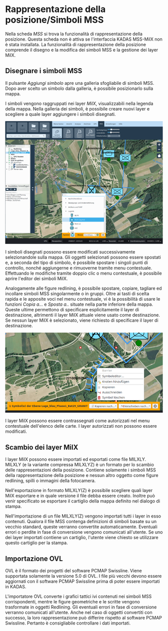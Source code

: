 # Rappresentazione della posizione/Simboli MSS

Nella scheda *MSS* si trova la funzionalità di rappresentazione della posizione. Questa scheda non è attiva se l'interfaccia KADAS MSS-MilX non è stata installata. La funzionalità di rappresentazione della posizione comprende il disegno e la modifica dei simboli MSS e la gestione dei layer MilX.

## Disegnare i simboli MSS

Il pulsante *Aggiungi simbolo* apre una galleria sfogliabile di simboli MSS. Dopo aver scelto un simbolo dalla galleria, è possibile posizionarlo sulla mappa.

I simboli vengono raggruppati nei layer *MilX*, visualizzabili nella legenda della mappa. Nella galleria dei simboli, è possibile creare nuovi layer e scegliere a quale layer aggiungere i simboli disegnati.

<img src="../media/image10.png" />

I simboli disegnati possono essere modificati successivamente selezionandole sulla mappa. Gli oggetti selezionati possono essere spostati e, a seconda del tipo di simbolo, è possi­bile spostare i singoli punti di controllo, nonché aggiungerne e rimuoverne tramite menu contestuale. Effet­tuando le modifiche tramite doppio clic o menu contestuale, è possibile aprire l'editor dei simboli MilX.

Analogamente alle figure redlining, è possibile spostare, copiare, tagliare ed incollare simboli MSS singolarmente o in gruppi. Oltre ai tasti di scelta rapida e le apposite voci nel menu contestuale, vi è la possibilità di usare le funzioni *Copia a...* e *Sposta a..* situate nella parte inferiore della mappa. Queste ultime permettono di specificare esplicitamente il layer di destinazione, altrimenti il layer MilX attuale viene usato come destinazione. Se nessun layer MilX è selezionato, viene richiesto di specificare il layer di destinazione.

<img src="../media/image11.png" />

I layer MilX possono essere contrassegnati come autorizzati nel menu contestuale dell'elenco delle carte. I layer autorizzati non possono essere modificati.

## Scambio dei layer MilX

I layer MilX possono essere importati ed esportati come file MILXLY. MILXLY (e la variante compres­sa MILXLYZ) è un formato per lo scambio delle rappresentazioni della posizione. Contiene sola­mente i simboli MSS della rappresentazione della posizione e nessun altro oggetto come figure redlining, spilli o immagini della fotocamera.

Nell'esportazione in formato MILXLY(Z) è possibile scegliere quali layer MilX esportare e in quale versione il file debba essere creato. Inoltre può venir specificato se esportare il cartiglio della mappa definito nel dialogo di stampa.

Nell'importazione di un file MILXLY(Z) vengono importati tutti i layer in esso contenuti. Qualora il file MSS contenga definizioni di simboli basate su un vecchio standard, queste verranno convertite automaticamente. Eventuali errori o perdite in fase di conversione vengono comunicati all'utente. Se uno dei layer importati contiene un cartiglio, l'utente viene chiesto se utilizzare questo cartiglio per la stampa.

## Importazione OVL

OVL è il formato dei progetti del software PCMAP Swissline. Viene supportata solamente la versione 5.0 di OVL. I file più vecchi devono essere aggiornati con il software PCMAP Swissline prima di poter essere importati in KADAS.

L'importatore OVL converte i grafici tattici ivi contenuti nei simboli MSS corrispondenti, mentre le figu­re geometriche e le scritte vengono trasformate in oggetti Redlining. Gli eventuali errori in fase di conversione verranno comunicati all'utente. Anche nel caso di oggetti convertiti con successo, la loro rappresentazione può differire rispetto al software PCMAP Swissline. Pertanto è consigliabile control­lare i dati importati.
